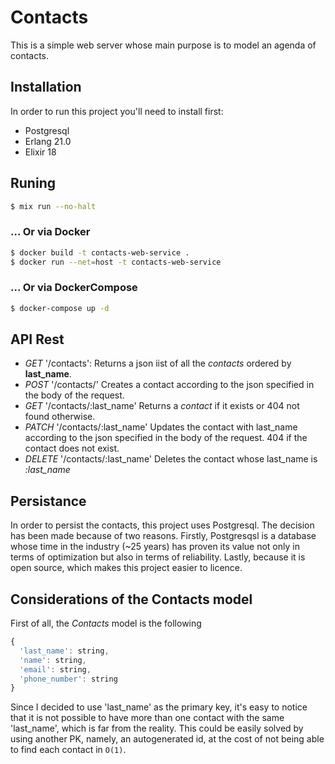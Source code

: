 # Contacts

This is a simple web server whose main purpose is to model an agenda of contacts.

## Installation

In order to run this project you'll need to install first:
* Postgresql
* Erlang 21.0
* Elixir 18

## Runing

```bash
$ mix run --no-halt
```

### ... Or via Docker

```bash
$ docker build -t contacts-web-service .
$ docker run --net=host -t contacts-web-service
```

### ... Or via DockerCompose

```bash
$ docker-compose up -d
```

## API Rest
* _GET_ '/contacts':
Returns a json iist of all the _contacts_ ordered by **last_name**.
* _POST_ '/contacts/'
Creates a contact according to the json specified in the body of the request.
* _GET_ '/contacts/:last_name'
Returns a _contact_ if it exists or 404 not found otherwise.
* _PATCH_ '/contacts/:last_name'
Updates the contact with last_name according to the json specified in the body of the request. 404 if the contact does not exist.
* _DELETE_ '/contacts/:last_name'
Deletes the contact whose last_name is _:last\_name_

## Persistance

In order to persist the contacts, this project uses Postgresql. The decision has been made because of two reasons. Firstly, Postgresqsl is a database whose time in the industry (~25 years) has proven its value not only in terms of optimization but also in terms of reliability. Lastly, because it is open source, which makes this project easier to licence.

## Considerations of the Contacts model

First of all, the _Contacts_ model is the following

```js
{
  'last_name': string,
  'name': string,
  'email': string,
  'phone_number': string
}
```

Since I decided to use 'last_name' as the primary key, it's easy to notice that it is not possible to have more than one contact with the same 'last_name', which is far from the reality. This could be easily solved by using another PK, namely, an autogenerated id, at the cost of not being able to find each contact in `O(1)`. 
